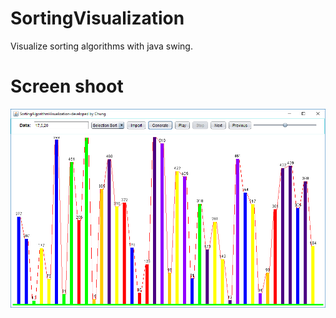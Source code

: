 # SortingVisualization
Visualize sorting algorithms with java swing.
# Screen shoot
![alt text](https://github.com/jvjspy/SortingVisualization/blob/master/SortingAlgorithmsVisualization/Capture.PNG)
